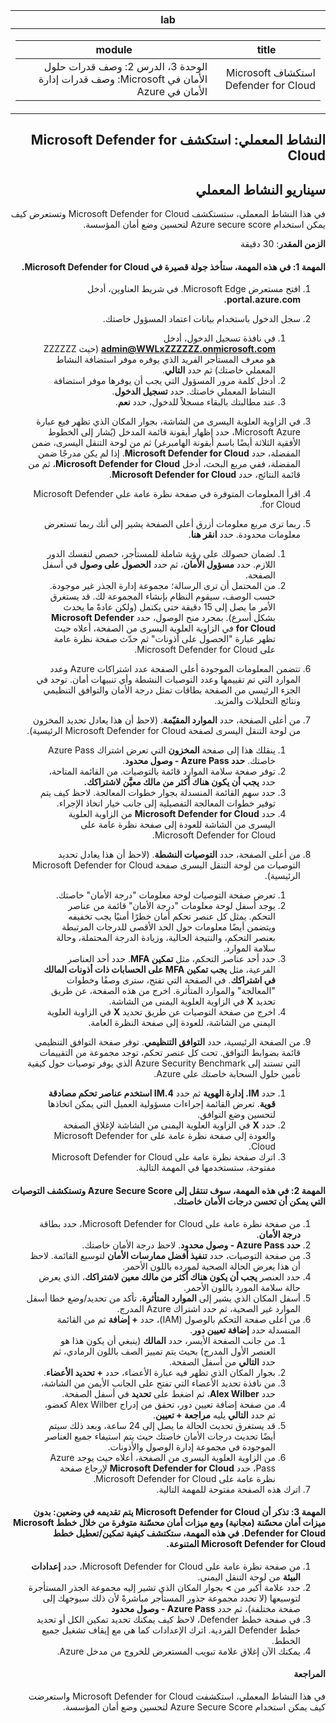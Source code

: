 ﻿<div id="readme" class="Box-body readme blob js-code-block-container p-5 p-xl-6 gist-border-0" dir="rtl">
    <article class="markdown-body entry-content container-lg" itemprop="text"><table>
  <thead>
  <tr>
  <th>lab</th>
  </tr>
  </thead>
  <tbody>
  <tr>
  <td><div><table>
  <thead>
  <tr>
  <th>title</th>
  <th>module</th>
  </tr>
  </thead>
  <tbody>
  <tr>
  <td><div>استكشاف Microsoft Defender for Cloud</div></td>
  <td><div>الوحدة 3، الدرس 2: وصف قدرات حلول الأمان في Microsoft: وصف قدرات إدارة الأمان في Azure</div></td>
  </tr>
  </tbody>
</table>
</div></td>
  </tr>
  </tbody>
</table>

# النشاط المعملي: استكشف Microsoft Defender for Cloud

## سيناريو النشاط المعملي
في هذا النشاط المعملي، ستستكشف Microsoft Defender for Cloud وتستعرض كيف يمكن استخدام Azure secure score لتحسين وضع أمان المؤسسة.

**الزمن المقدر**: 30 دقيقة

#### المهمة 1: في هذه المهمة، ستأخذ جولة قصيرة في Microsoft Defender for Cloud.
1.	افتح مستعرض Microsoft Edge. في شريط العناوين، أدخل **portal.azure.com.**

1. سجل الدخول باستخدام بيانات اعتماد المسؤول خاصتك.
    1. في نافذة تسجيل الدخول، أدخل **admin@WWLxZZZZZZ.onmicrosoft.com** (حيث ZZZZZZ هو معرف المستأجر الفريد الذي يوفره موفر استضافة النشاط المعملي خاصتك) ثم حدد **التالي**.
    1. أدخل كلمة مرور المسؤول التي يجب أن يوفرها موفر استضافة النشاط المعملي خاصتك. حدد **تسجيل الدخول**.
    1. عند مطالبتك بالبقاء مسجلاً للدخول، حدد **نعم**.

1. في الزاوية العلوية اليسرى من الشاشة، بجوار المكان الذي تظهر فيع عبارة Microsoft Azure، حدد إظهار أيقونة قائمة المدخل (يُشار إلى الخطوط الأفقية الثلاثة أيضًا باسم أيقونة الهامبرغر) ثم من لوحة التنقل اليسرى، ضمن المفضلة، حدد **Microsoft Defender for Cloud**.  إذا لم يكن مدرجًا ضمن المفضلة، ففي مربع البحث، أدخل **Microsoft Defender for Cloud**، ثم من قائمة النتائج، حدد **Microsoft Defender for Cloud**.

1. اقرأ المعلومات المتوفرة في صفحة نظرة عامة على Microsoft Defender for Cloud.  

1. ربما ترى مربع معلومات أزرق أعلى الصفحة يشير إلى أنك ربما تستعرض معلومات محدودة.  حدد **انقر هنا**.
    1. لضمان حصولك على رؤية شاملة للمستأجر، خصص لنفسك الدور اللازم.  حدد **مسؤول الأمان**، ثم حدد **الحصول على وصول** في أسفل الصفحة.
    1. من المحتمل أن ترى الرسالة؛ مجموعة إدارة الجذر غير موجودة.  حسب الوصف، سيقوم النظام بإنشاء المجموعة لك.  قد يستغرق الأمر ما يصل إلى 15 دقيقة حتى يكتمل (ولكن عادةً ما يحدث بشكل أسرع).  بمجرد منح الوصول، حدد **Microsoft Defender for Cloud** في الزاوية العلوية اليسرى من الصفحة، أعلاه حيث تظهر عبارة "الحصول على أذونات" ثم حدّث صفحة نظرة عامة على Microsoft Defender for Cloud.

1. تتضمن المعلومات الموجودة أعلى الصفحة عدد اشتراكات Azure وعدد الموارد التي تم تقييمها وعدد التوصيات النشطة وأي تنبيهات أمان.  توجد في الجزء الرئيسي من الصفحة بطاقات تمثل درجة الأمان والتوافق التنظيمي ونتائج التحليلات والمزيد.  

1. من أعلى الصفحة، حدد **الموارد المقيّمة**.  (لاحظ أن هذا يعادل تحديد المخزون من لوحة التنقل اليسرى لصفحة Microsoft Defender for Cloud الرئيسية).
    1. ينقلك هذا إلى صفحة **المخزون** التي تعرض اشتراك Azure Pass خاصتك.  **حدد Azure Pass - وصول محدود**.
    1. توفر صفحة سلامة الموارد قائمة بالتوصيات.  من القائمة المتاحة، حدد **يجب أن يكون هناك أكثر من مالك معيَّن لاشتراكك.**
    1. حدد سهم القائمة المنسدلة بجوار خطوات المعالجة. لاحظ كيف يتم توفير خطوات المعالجة التفصيلية إلى جانب خيار اتخاذ الإجراء.  
    1. حدد **Microsoft Defender for Cloud** من الزاوية العلوية اليسرى من الشاشة للعودة إلى صفحة نظرة عامة على Microsoft Defender for Cloud.

1. من أعلى الصفحة، حدد **التوصيات النشطة**.  (لاحظ أن هذا يعادل تحديد التوصيات من لوحة التنقل اليسرى صفحة Microsoft Defender for Cloud الرئيسية).
    1. تعرض صفحة التوصيات لوحة معلومات "درجة الأمان" خاصتك.
    1. يوجد أسفل لوحة معلومات "درجة الأمان" قائمة من عناصر التحكم. يمثل كل عنصر تحكم أمان خطرًا أمنيًا يجب تخفيفه ويتضمن أيضًا معلومات حول الحد الأقصى للدرجات المرتبطة بعنصر التحكم، والنتيجة الحالية، وزيادة الدرجة المحتملة، وحالة سلامة الموارد.  
    1. حدد أحد عناصر التحكم، مثل **تمكين MFA**.  حدد أحد العناصر الفرعية، مثل **يجب تمكين MFA على الحسابات ذات أذونات المالك في اشتراكك**.  في الصفحة التي تفتح، سترى وصفًا وخطوات "المعالجة" والموارد المتأثرة. اخرج من هذه الصفحة، عن طريق تحديد **X** في الزاوية العلوية اليمنى من الشاشة.
    1. اخرج من صفحة التوصيات عن طريق تحديد **X** في الزاوية العلوية اليمنى من الشاشة، للعودة إلى صفحة النظرة العامة.

1. من الصفحة الرئيسية، حدد **التوافق التنظيمي**. توفر صفحة التوافق التنظيمي قائمة بضوابط التوافق.  تحت كل عنصر تحكم، توجد مجموعة من التقييمات التي تستند إلى Azure Security Benchmark الذي يوفر توصيات حول كيفية تأمين حلول السحابة خاصتك على Azure.
    1. حدد **IM. إدارة الهوية** ثم حدد **IM.4 استخدم عناصر تحكم مصادقة قوية**.  تعرض القائمة إجراءات مسؤولية العميل التي يمكن اتخاذها لتحسين وضع التوافق.
    1. حدد **X** في الزاوية العلوية اليمنى من الشاشة لإغلاق الصفحة والعودة إلى صفحة نظرة عامة على Microsoft Defender for Cloud. 
    1. اترك صفحة نظرة عامة على Microsoft Defender for Cloud مفتوحة، ستستخدمها في المهمة التالية.


#### المهمة 2: في هذه المهمة، سوف تنتقل إلى Azure Secure Score وتستكشف التوصيات التي يمكن أن تحسن درجات الأمان خاصتك. 

1. من صفحة نظرة عامة على Microsoft Defender for Cloud، حدد بطاقة **درجة الأمان**.
1. **حدد Azure Pass - وصول محدود**.  لاحظ درجة الأمان خاصتك.
1. من صفحة التوصيات، حدد **تنفيذ أفضل ممارسات الأمان** لتوسيع القائمة. لاحظ أن هذا يعرض الحالة الصحية لمورده باللون الأحمر.
1. حدد العنصر **يجب أن يكون هناك أكثر من مالك معين لاشتراكك**، الذي يعرض حالة سلامة المورد باللون الأحمر. 
1. أسفل المكان الذي يشير إلى **الموارد المتأثرة**، تأكد من تحديد/وضع خطا أسفل الموارد غير الصحية، ثم حدد اشتراك Azure المدرج.
1. من أعلى صفحة التحكم بالوصول (IAM)، حدد **+ إضافة** ثم من القائمة المنسدلة حدد **إضافة تعيين دور**.
    1. من جانب الصفحة الأيسر، حدد **المالك** (ينبغي أن يكون هذا هو العنصر الأول المدرج) بحيث يتم تمييز الصف باللون الرمادي، ثم حدد **التالي** من أسفل الصفحة.
    1. بجوار المكان الذي تظهر فيه عبارة الأعضاء، حدد **+ تحديد الأعضاء**. 
    1. من نافذة تحديد الأعضاء التي تفتح على الجانب الأيمن من الشاشة، حدد **Alex Wilber**، ثم اضغط على **تحديد** في أسفل الصفحة.  
    1. من صفحة إضافة تعيين دور، تحقق من إدراج Alex Wilber كعضو، ثم حدد **التالي** يليه **مراجعة + تعيين**.
    1. قد يستغرق تحديث الحالة ما يصل إلى 24 ساعة، وبعد ذلك سيتم أيضًا تحديث درجات الأمان خاصتك حيث يتم استيفاء جميع العناصر الموجودة في مجموعة إدارة الوصول والأذونات.
    1. من الزاوية العلوية اليسرى من الصفحة، أعلاه حيث يوجد Azure Pass، حدد **Microsoft Defender for Cloud** لإرجاع صفحة نظرة عامة على Microsoft Defender for Cloud.
1. اترك هذه الصفحة مفتوحة للمهمة التالية.


#### المهمة 3:  تذكر أن Microsoft Defender for Cloud يتم تقديمه في وضعين: بدون ميزات أمان محسّنة (مجانية) ومع ميزات أمان محسّنة متوفرة من خلال خطط Microsoft Defender for Cloud. في هذه المهمة، ستكتشف كيفية تمكين/تعطيل خطط Microsoft Defender for Cloud المتنوعة.

1.	من صفحة نظرة عامة على Microsoft Defender for Cloud، حدد **إعدادات البيئة** من لوحة التنقل اليمنى.
1. حدد علامة أكبر من **>** بجوار المكان الذي تشير إليه مجموعة الجذر المستأجرة لتوسيعها (لا تحدد مجموعة جذور المستأجر مباشرةً لأن ذلك سيوجهك إلى صفحة مختلفة)، ثم حدد **Azure Pass - وصول محدود**
1.	في صفحة خطط Defender، لاحظ كيف يمكنك تحديد تمكين الكل أو تحديد خطط Defender الفردية. اترك الإعدادات كما هي مع إيقاف تشغيل جميع الخطط.
1.	يمكنك الآن إغلاق علامة تبويب المستعرض للخروج من مدخل Azure.


#### المراجعة
في هذا النشاط المعملي، استكشفت Microsoft Defender for Cloud واستعرضت كيف يمكن استخدام Azure Secure Score لتحسين وضع أمان المؤسسة.


